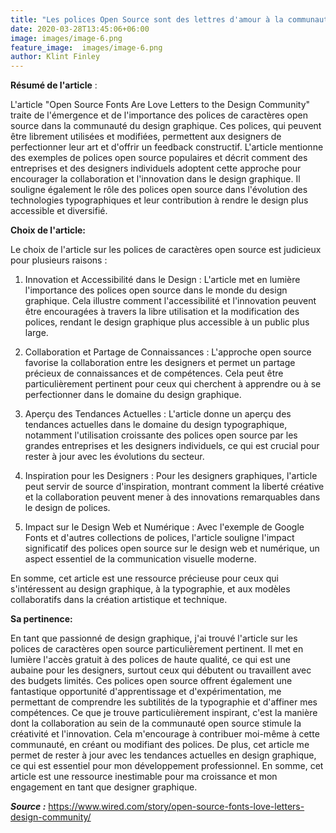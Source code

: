 ```yaml
---
title: "Les polices Open Source sont des lettres d'amour à la communauté du design"
date: 2020-03-28T13:45:06+06:00
image: images/image-6.png
feature_image:  images/image-6.png
author: Klint Finley 
---
```


**Résumé de l'article** :

L'article "Open Source Fonts Are Love Letters to the Design Community" traite de l'émergence et de l'importance des polices de caractères open source dans la communauté du design graphique. Ces polices, qui peuvent être librement utilisées et modifiées, permettent aux designers de perfectionner leur art et d'offrir un feedback constructif. L'article mentionne des exemples de polices open source populaires et décrit comment des entreprises et des designers individuels adoptent cette approche pour encourager la collaboration et l'innovation dans le design graphique. Il souligne également le rôle des polices open source dans l'évolution des technologies typographiques et leur contribution à rendre le design plus accessible et diversifié.


**Choix de l'article:** 

Le choix de l'article sur les polices de caractères open source est judicieux pour plusieurs raisons :

1. Innovation et Accessibilité dans le Design : L'article met en lumière l'importance des polices open source dans le monde du design graphique. Cela illustre comment l'accessibilité et l'innovation peuvent être encouragées à travers la libre utilisation et la modification des polices, rendant le design graphique plus accessible à un public plus large.

2. Collaboration et Partage de Connaissances : L'approche open source favorise la collaboration entre les designers et permet un partage précieux de connaissances et de compétences. Cela peut être particulièrement pertinent pour ceux qui cherchent à apprendre ou à se perfectionner dans le domaine du design graphique.

3. Aperçu des Tendances Actuelles : L'article donne un aperçu des tendances actuelles dans le domaine du design typographique, notamment l'utilisation croissante des polices open source par les grandes entreprises et les designers individuels, ce qui est crucial pour rester à jour avec les évolutions du secteur.

4. Inspiration pour les Designers : Pour les designers graphiques, l'article peut servir de source d'inspiration, montrant comment la liberté créative et la collaboration peuvent mener à des innovations remarquables dans le design de polices.

5. Impact sur le Design Web et Numérique : Avec l'exemple de Google Fonts et d'autres collections de polices, l'article souligne l'impact significatif des polices open source sur le design web et numérique, un aspect essentiel de la communication visuelle moderne.

En somme, cet article est une ressource précieuse pour ceux qui s'intéressent au design graphique, à la typographie, et aux modèles collaboratifs dans la création artistique et technique.

**Sa pertinence:**

En tant que passionné de design graphique, j'ai trouvé l'article sur les polices de caractères open source particulièrement pertinent. Il met en lumière l'accès gratuit à des polices de haute qualité, ce qui est une aubaine pour les designers, surtout ceux qui débutent ou travaillent avec des budgets limités. Ces polices open source offrent également une fantastique opportunité d'apprentissage et d'expérimentation, me permettant de comprendre les subtilités de la typographie et d'affiner mes compétences. Ce que je trouve particulièrement inspirant, c'est la manière dont la collaboration au sein de la communauté open source stimule la créativité et l'innovation. Cela m'encourage à contribuer moi-même à cette communauté, en créant ou modifiant des polices. De plus, cet article me permet de rester à jour avec les tendances actuelles en design graphique, ce qui est essentiel pour mon développement professionnel. En somme, cet article est une ressource inestimable pour ma croissance et mon engagement en tant que designer graphique.


***Source :***
https://www.wired.com/story/open-source-fonts-love-letters-design-community/

